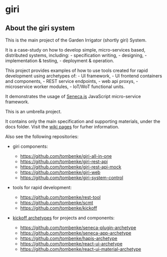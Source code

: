 giri
====

## About the giri system

This is the main project of the Garden Irrigator (shortly giri) System.

It is a case-study on how to develop simple, micro-services based, distributed systems, including:
    - specification writing,
    - designing,
    - implementation & testing,
    - deployment & operation.

This project provides examples of how to use tools created for rapid development using archetypes of:
    - UI framework,
    - UI frontend containers and components,
    - REST service endpoints,
    - web api proxys,
    - microservice worker modules,
    - IoT/WoT functional units.

It demonstrates the usage of [Seneca.js](http://senecajs.org) JavaScript micro-service framework.

This is an umbrella project.

It contains only the main specification and supporting materials, under the docs folder.
Visit the [wiki pages](https://github.com/tombenke/giri/wiki) for furher information.

Also see the following repositories:

- giri components:

    - https://github.com/tombenke/giri-all-in-one
    - https://github.com/tombenke/giri-rest-api
    - https://github.com/tombenke/giri-rest-api-mock
    - https://github.com/tombenke/giri-web
    - https://github.com/tombenke/giri-system-control

- tools for rapid development:

    - https://github.com/tombenke/rest-tool
    - https://github.com/tombenke/scmt
    - https://github.com/tombenke/kickoff

- [kickoff archetypes](https://github.com/tombenke/kickoff) for projects and components:

    - https://github.com/tombenke/seneca-plugin-archetype
    - https://github.com/tombenke/seneca-app-archetype
    - https://github.com/tombenke/hapis-archetype
    - https://github.com/tombenke/react-ui-archetype
    - https://github.com/tombenke/react-ui-material-archetype

